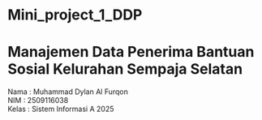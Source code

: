# Mini_project_1_DDP

# Manajemen Data Penerima Bantuan Sosial Kelurahan Sempaja Selatan
Nama : Muhammad Dylan Al Furqon <br>
NIM : 2509116038 <br>
Kelas : Sistem Informasi A 2025 <br>
